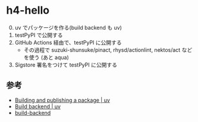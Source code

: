 # h4-hello

0. uv でパッケージを作る(build backend も uv)
1. testPyPI で公開する
2. GitHub Actions 経由で、testPyPI に公開する
   - その過程で suzuki-shunsuke/pinact, rhysd/actionlint, nektos/act などを使う (あと aqua)
3. Sigstore 署名をつけて testPyPI に公開する

## 参考

- [Building and publishing a package | uv](https://docs.astral.sh/uv/guides/package/)
- [Build backend | uv](https://docs.astral.sh/uv/concepts/build-backend/)
- [build\-backend](https://docs.astral.sh/uv/reference/settings/#build-backend)
